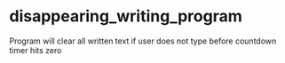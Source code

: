 # disappearing_writing_program
Program will clear all written text if user does not type before countdown timer hits zero
